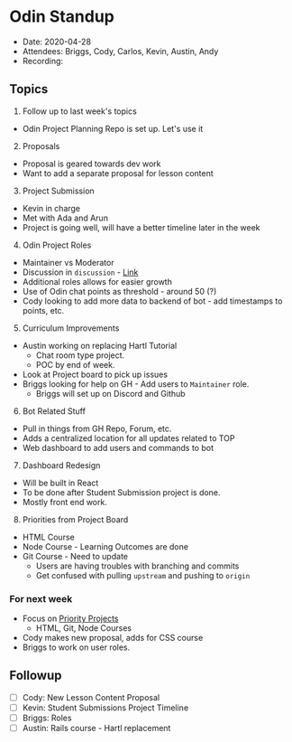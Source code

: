 # Odin Standup 

* Date: 2020-04-28
* Attendees: Briggs, Cody, Carlos, Kevin, Austin, Andy
* Recording: 

## Topics

1. Follow up to last week's topics
  * Odin Project Planning Repo is set up. Let's use it
2. Proposals
  * Proposal is geared towards dev work
  * Want to add a separate proposal for lesson content
3. Project Submission
  * Kevin in charge
  * Met with Ada and Arun
  * Project is going well, will have a better timeline later in the week
4. Odin Project Roles
  * Maintainer vs Moderator
  * Discussion in `discussion` - [Link](https://github.com/TheOdinProject/discussions/issues/22)
  * Additional roles allows for easier growth
  * Use of Odin chat points as threshold - around 50 (?)
  * Cody looking to add more data to backend of bot - add timestamps to points, etc.
5. Curriculum Improvements
  * Austin working on replacing Hartl Tutorial
    * Chat room type project.
    * POC by end of week.
  * Look at Project board to pick up issues
  * Briggs looking for help on GH - Add users to `Maintainer` role.
    * Briggs will set up on Discord and Github
6. Bot Related Stuff
  * Pull in things from GH Repo, Forum, etc.
  * Adds a centralized location for all updates related to TOP
  * Web dashboard to add users and commands to bot
7. Dashboard Redesign
  * Will be built in React
  * To be done after Student Submission project is done.
  * Mostly front end work.
8. Priorities from Project Board
  * HTML Course
  * Node Course - Learning Outcomes are done
  * Git Course - Need to update
    * Users are having troubles with branching and commits
    * Get confused with pulling `upstream` and pushing to `origin`

### For next week

* Focus on [Priority Projects](https://github.com/orgs/TheOdinProject/projects/3)
  * HTML, Git, Node Courses
* Cody makes new proposal, adds for CSS course
* Briggs to work on user roles.

## Followup

- [ ] Cody: New Lesson Content Proposal
- [ ] Kevin: Student Submissions Project Timeline
- [ ] Briggs: Roles
- [ ] Austin: Rails course - Hartl replacement
